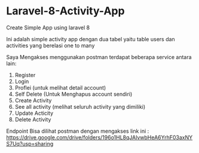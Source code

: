 # Laravel-8-Activity-App
Create Simple App using laravel 8

Ini adalah simple activity app dengan dua tabel yaitu table users dan activities yang berelasi one to many

Saya Mengakses menggunakan postman terdapat beberapa service antara lain:

1. Register
2. Login
3. Proflei (untuk melihat detail account)
4. Self Delete (Untuk Menghapus account sendiri)
5. Create Activity
6. See all activity (melihat seluruh activity yang dimiliki)
7. Update Acticity
8. Delete Activity

Endpoint Bisa dilihat postman dengan mengakses link ini : https://drive.google.com/drive/folders/196o1HL8qJAlvwbHeA6YrhF03axNYS7Uq?usp=sharing
